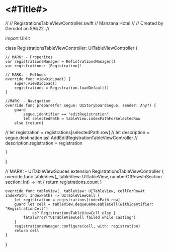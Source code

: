 #  <#Title#>

//
//  RegistrationsTableViewController.swift
//  Manzana Hotel
//
//  Created by Gerodot on 5/6/22.
//

import UIKit

class RegistrationsTableViewController: UITableViewController {

    // MARK: - Properites
    var registrationsManager = RefistrationsManager()
    var registrations: [Registration]!

    // MARK: - Methods
    override func viewDidLoad() {
        super.viewDidLoad()
        registrations = Registration.loadDefault()
    }

    //MARK: - Navigatiom
    override func prepare(for segue: UIStoryboardSegue, sender: Any?) {
        guard
            segue.identifier == "editRegistration",
            let selectedPath = tableView.indexPathForSelectedRow
        else {return}
        
//        let registration = registrations[selectedPath.row]
//        let description = segue.destination as! AddEditRegistrationTableViewController
//        description.registration = registration
                
    }
}

// MARK: - UITableViewSouces
extension RegistrationsTableViewController {
    override func tableView(_ tableView: UITableView, numberOfRowsInSection section: Int) -> Int {
        return registrations.count
    }

    override func tableView(_ tableView: UITableView, cellForRowAt indexPath: IndexPath) -> UITableViewCell {
        let registration = registrations[indexPath.row]
        guard let cell = tableView.dequeueReusableCell(withIdentifier: "RegistrationCell")
                as? RegistrationsTableViewCell else {
            fatalError("UITableViewCell failed while casting")
        }
        registrationsManager.configure(cell, with: registration)
        return cell
    }
}
